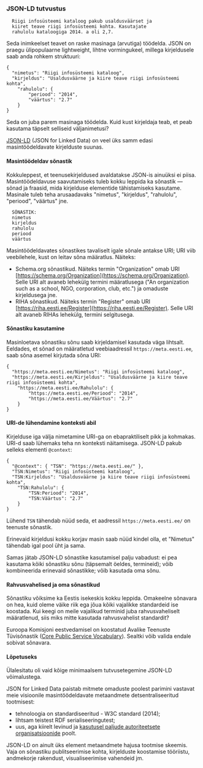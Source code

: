 ### JSON-LD tutvustus

````
  Riigi infosüsteemi kataloog pakub usaldusväärset ja
  kiiret teave riigi infosüsteemi kohta. Kasutajate 
  rahulolu kataloogiga 2014. a oli 2,7.
````

Seda inimkeelset teavet on raske masinaga (arvutiga) töödelda. JSON on praegu ülipopulaarne lightweight, lihtne vormingukeel, millega kirjeldusele saab anda rohkem struktuuri:
````
{	
  "nimetus": "Riigi infosüsteemi kataloog",
  "kirjeldus": "Usaldusväärne ja kiire teave riigi infosüsteemi kohta",
	"rahulolu": { 
		"periood": "2014",
		"väärtus": "2.7"
	}
}
````
Seda on juba parem masinaga töödelda. Kuid kust kirjeldaja teab, et peab kasutama täpselt selliseid väljanimetusi?

[JSON-LD](http://json-ld.org/) (JSON for Linked Data) on veel üks samm edasi masintöödeldavate kirjelduste suunas.

#### Masintöödeldav sõnastik

Kokkuleppest, et teenusekirjeldused avaldatakse JSON-is ainuüksi ei piisa. Masintöödeldavuse saavutamiseks tuleb kokku leppida ka sõnastik — sõnad ja fraasid, mida kirjelduse elementide tähistamiseks kasutame. Masinale tuleb teha arusaadavaks "nimetus", "kirjeldus", "rahulolu", "periood", "väärtus" jne.

````
  SÕNASTIK:
  nimetus
  kirjeldus
  rahulolu
  periood
  väärtus
````
Masintöödeldavates sõnastikes tavaliselt igale sõnale antakse URI; URI viib veebilehele, kust on leitav sõna määratlus. Näiteks:
- Schema.org sõnastikud. Näiteks termin "Organization" omab URI [https://schema.org/Organization](https://schema.org/Organization). Selle URI alt avaneb lehekülg termini määratlusega ("An organization 	such as a school, NGO, corporation, club, etc.") ja omaduste kirjeldusega jne.
- RIHA sõnastikud. Näiteks termin "Register" omab URI [https://riha.eesti.ee/Register](https://riha.eesti.ee/Register). Selle URI alt avaneb RIHAs lehekülg, termini selgitusega.

#### Sõnastiku kasutamine
Masinloetava sõnastiku sõnu saab kirjeldamisel kasutada väga lihtsalt. Eeldades, et sõnad on määratletud veebiaadressil `https://meta.eesti.ee`, saab sõna asemel kirjutada sõna URI:
````
{	
  "https://meta.eesti.ee/Nimetus": "Riigi infosüsteemi kataloog",
  "https://meta.eesti.ee/Kirjeldus": "Usaldusväärne ja kiire teave riigi infosüsteemi kohta",
	"https://meta.eesti.ee/Rahulolu": { 
		"https://meta.eesti.ee/Periood": "2014",
		"https://meta.eesti.ee/Väärtus": "2.7"
	}
}
````

#### URI-de lühendamine konteksti abil
Kirjelduse iga välja nimetamine URI-ga on ebapraktiliselt pikk ja kohmakas. URI-d saab lühemaks teha nn konteksti näitamisega. JSON-LD pakub selleks elementi `@context`:
````
{
  "@context": { "TSN": "https://meta.eesti.ee/" },
  "TSN:Nimetus": "Riigi infosüsteemi kataloog",
  "TSN:Kirjeldus": "Usaldusväärne ja kiire teave riigi infosüsteemi kohta",
	"TSN:Rahulolu": { 
		"TSN:Periood": "2014",
		"TSN:Väärtus": "2.7"
	}
}
````
Lühend `TSN` tähendab nüüd seda, et aadressil `https://meta.eesti.ee/` on teenuste sõnastik.

Erinevaid kirjeldusi kokku korjav masin saab nüüd kindel olla, et "Nimetus" tähendab igal pool üht ja sama.

Samas jätab JSON-LD sõnastike kasutamisel palju vabadust: ei pea kasutama kõiki sõnastiku sõnu (täpsemalt öeldes, termineid); võib kombineerida erinevaid sõnastikke; võib kasutada oma sõnu.

#### Rahvusvahelised ja oma sõnastikud

Sõnastiku võiksime ka Eestis isekeskis kokku leppida. Omakeelne sõnavara on hea, kuid oleme väike riik ega jõua kõiki vajalikke standardeid ise koostada. Kui keegi on meile vajalikud terminid juba rahvusvaheliselt määratlenud, siis miks mitte kasutada rahvusvahelist standardit?

Euroopa Komisjoni eestvedamisel on koostatud Avalike Teenuste Tüvisõnastik ([Core Public Service Vocabulary](https://joinup.ec.europa.eu/asset/core_vocabularies/asset_release/core-vocabularies-v11)). Sealtki võib valida endale sobivat sõnavara.

#### Lõpetuseks
Ülalesitatu oli vaid kõige minimaalsem tutvusetegemine JSON-LD võimalustega.

JSON for Linked Data paistab mitmete omaduste poolest parimini vastavat meie visioonile masintöödeldavate metaandmete detsentraliseeritud tootmisest:

- tehnoloogia on standardiseeritud - W3C standard (2014);
- lihtsam teistest RDF serialiseeringutest;
- uus, aga kiirelt levinud ja [kasutusel paljude autoriteetsete organisatsioonide](https://github.com/json-ld/json-ld.org/wiki/Users-of-JSON-LD) poolt.

JSON-LD on ainult üks element metaandmete hajusa tootmise skeemis. Vaja on sõnastiku publitseerimise kohta, kirjelduste koostamise tööriistu, andmekorje rakendust, visualiseerimise vahendeid jm.
